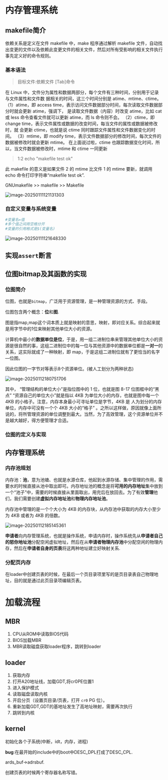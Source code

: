 # 内存管理系统

## makefile简介

依赖关系是定义在文件 makefile 中，make 程序通过解析 makefile 文件，自动找出变更的文件以及依赖此变更文件的相关文件，然后对所有受影响的相关文件执行事先定义好的命令规则。

### 基本语法

> 目标文件:依赖文件
> [Tab]命令

在 Linux 中，文件分为属性和数据两部分，每个文件有三种时间，分别用于记录与文件属性和文件数
据相关的时间，这三个时间分别是 atime、mtime、ctime。
（1）atime，即 access time，表示访问文件数据部分时间，每次读取文件数据部分时就会更新 atime，强调下，
是读取文件数据（内容）时改变 atime，比如 cat 或 less 命令查看文件就可以更新 atime，而 ls 命令则不会。
（2）ctime，即 change time，表示文件属性或数据的改变时间，每当文件的属性或数据被修改时，就
会更新 ctime，也就是说 ctime 同时跟踪文件属性和文件数据变化的时间。
（3）mtime，即 modify time，表示文件数据部分的修改时间，每次文件的数据被修改时就会更新 mtime。
在上面说过啦，ctime 也跟踪数据变化时间，所以，当文件数据被修改时，mtime 和 ctime 一同更新

>  1:2
>  echo "makefile test ok"

此 makefile 的意义是如果文件 2 的 mtime 比文件 1 的 mtime 要新，就调用 echo 命令打印字符串“makefile test ok”.

GNUmakefile >> makefile >> Makefile

![image-20250111121131303](https://raw.githubusercontent.com/SIMple-lives/future_os/main/img/image-20250111121131303.png)

### 自定义变量与系统变量

```makefile
#变量名=值
#多个值之间用空格分开
#变量的引用格式是$(变量名)
```

![image-20250111121648330](https://raw.githubusercontent.com/SIMple-lives/future_os/main/img/image-20250111121648330.png)

## 实现`assert`断言

## 位图bitmap及其函数的实现

### 位图简介

位图，也就是`bitmap`，广泛用于资源管理，是一种管理资源的方式、手段。

位图包含两个概念：**位**和**图**.

图是指map,map这个词本质上就是映射的意思，映射，即对应关系。综合起来就是用字节中的1位来映射其他单位大小的资源。

计算机中最小的**数据单位是位**，于是，用一组二进制位串来管理其他单位大小的资源是很自然的事，这组二进制位中的每一位与其他资源中的数据单位都是**一对一**的关系，这实际就成了一种映射，即 map，于是这组二进制位就有了更恰当的名字—位图。

因此位图的一字节对等表示8个资源单位。(被人工划分为两种状态)

![image-20250112180751706](https://raw.githubusercontent.com/SIMple-lives/future_os/main/img/image-20250112180751706.png)

其中， “管理结构的单位大小”是指位图中的 1 位，也就是图 8-17 位图框中的“黑点” “资源自己的单位大小”就是指以 4KB 为单位大小的内存，也就是图中每一个 4KB 的小格子。注意，内存本身最小可寻址单位是字节，4KB 是
人为划分的内存单位，内存中可没有一个个 4KB 大小的“格子” 。之所以这样做，原因就像上面所说的，将所管理资源的单位调整到最大。当然，为了高效管理，这个资源单位并不是越大越好，得方便管理才合适。

### 位图的定义与实现

## 内存管理系统

### 内存池规划

内存池：**池**，意为池塘、也就是水源仓库，他起到水源存储、集中管理的作用，需要水的时候直接从池中取出即可。内存地址池的概念是将**可用的内存地址**集中放到一个“池子”中，需要的时候直接从里面取出，用完后在放回去。为了有效**管理**他们，我们需要创建**虚拟内存地址池**和**物理内存地址池**。

内存池中管理的是一个个大小为 4KB 的内存块，从内存池中获取的内存大小至少为 4KB 或者为 4KB 的倍数。

![image-20250112185145361](https://raw.githubusercontent.com/SIMple-lives/future_os/main/img/image-20250112185145361.png)

**申请者**向内存管理系统，也就是操作系统，申请内存时，操作系统先从**申请者自己的怒你地址池**分配空闲虚拟地址，然后在从**申请者物理内存池**中分配空闲的物理内存，然后在**申请者自身的页表**将这两种地址建立好映射关系.

### 分配页内存

在loader中创建页表的时候，在最后一个页目录项里写的是页目录表自己物理地址，目的就是通过此页目录项编辑页表。



# 加载流程

## MBR

1. CPU从ROM中读取BIOS代码
2. BIOS加载MBR
3. MBR读取磁盘获取loader程序，跳转到loader

## loader

1. 获取内存
2. 打开A20地址线，加载GDT,将cr0PE位置1
3. 进入保护模式
4. 读取磁盘读取内核
5. 开启分页（设置页目录/页表，打开 `cr0` PG 位）。
6. 重新加载GDT,GDT的基地址发生了高地址映射，需要再次执行
7. 跳转到内核

## kernel

初始化各个子系统(中断，idt，内存，进程)







**bug**:在最开始的include中的boot中DESC_DPL打成了DESC_CPL.

ards_buf->adrsbuf.

创建页表的时候两个寄存器名称写错。
